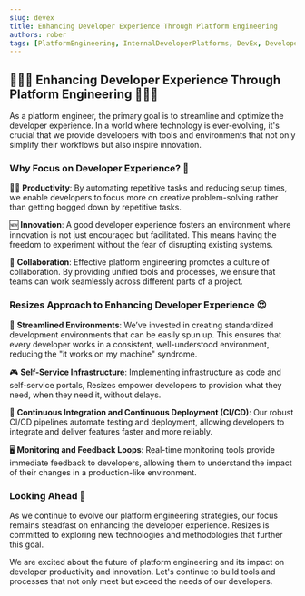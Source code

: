 ```yaml
---
slug: devex
title: Enhancing Developer Experience Through Platform Engineering
authors: rober
tags: [PlatformEngineering, InternalDeveloperPlatforms, DevEx, DeveloperExperience, DevOps]
---
```


## 👩🏾‍💻 Enhancing Developer Experience Through Platform Engineering 👨🏻‍💻

As a platform engineer, the primary goal is to streamline and optimize the developer experience. In a world where technology is ever-evolving, it's crucial that we provide developers with tools and environments that not only simplify their workflows but also inspire innovation.

### Why Focus on Developer Experience? 🤩

<!--truncate-->

💪🏼 **Productivity**: By automating repetitive tasks and reducing setup times, we enable developers to focus more on creative problem-solving rather than getting bogged down by repetitive tasks.

🆕 **Innovation**: A good developer experience fosters an environment where innovation is not just encouraged but facilitated. This means having the freedom to experiment without the fear of disrupting existing systems.

👯 **Collaboration**: Effective platform engineering promotes a culture of collaboration. By providing unified tools and processes, we ensure that teams can work seamlessly across different parts of a project.

### Resizes Approach to Enhancing Developer Experience 😍

🚚 **Streamlined Environments**: We’ve invested in creating standardized development environments that can be easily spun up. This ensures that every developer works in a consistent, well-understood environment, reducing the "it works on my machine" syndrome.

🎮 **Self-Service Infrastructure**: Implementing infrastructure as code and self-service portals, Resizes empower developers to provision what they need, when they need it, without delays.

🏁 **Continuous Integration and Continuous Deployment (CI/CD)**: Our robust CI/CD pipelines automate testing and deployment, allowing developers to integrate and deliver features faster and more reliably.

🖥️ **Monitoring and Feedback Loops**: Real-time monitoring tools provide immediate feedback to developers, allowing them to understand the impact of their changes in a production-like environment.

### Looking Ahead 🔮

As we continue to evolve our platform engineering strategies, our focus remains steadfast on enhancing the developer experience. Resizes is committed to exploring new technologies and methodologies that further this goal.

We are excited about the future of platform engineering and its impact on developer productivity and innovation. Let's continue to build tools and processes that not only meet but exceed the needs of our developers.
